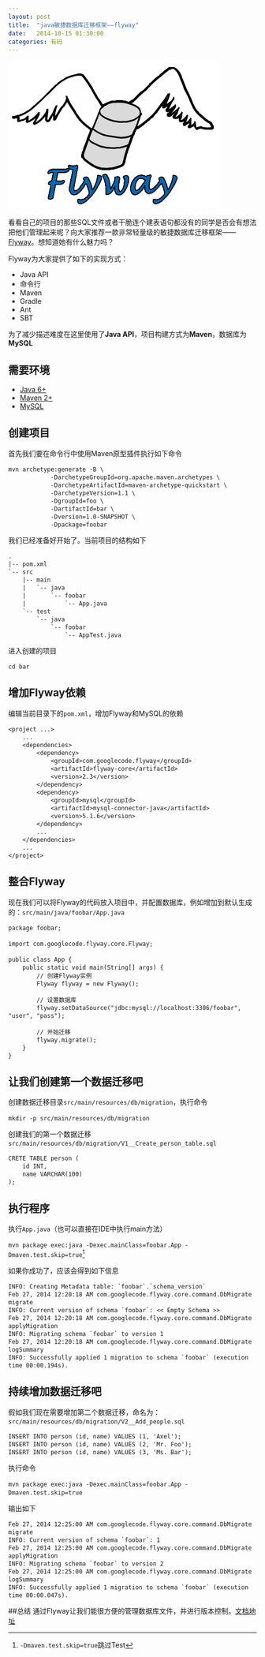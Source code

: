 ```yaml
---
layout: post
title:  "java敏捷数据库迁移框架——flyway"
date:   2014-10-15 01:30:00
categories: 有码
---
```


![image](/images/flyway-logo.png)

看看自己的项目的那些SQL文件或者干脆连个建表语句都没有的同学是否会有想法把他们管理起来呢？向大家推荐一款非常轻量级的敏捷数据库迁移框架——[Flyway](http://flywaydb.org/)。想知道她有什么魅力吗？

Flyway为大家提供了如下的实现方式：

* Java API
* 命令行
* Maven
* Gradle
* Ant
* SBT

为了减少描述难度在这里使用了**Java API**，项目构建方式为**Maven**，数据库为**MySQL**

## 需要环境
* [Java 6+](http://www.oracle.com/technetwork/java/javase/downloads/index.html)
* [Maven 2+](http://maven.apache.org/)
* [MySQL](http://dev.mysql.com/downloads/)

## 创建项目
首先我们要在命令行中使用Maven原型插件执行如下命令

	mvn archetype:generate -B \
		        -DarchetypeGroupId=org.apache.maven.archetypes \
		        -DarchetypeArtifactId=maven-archetype-quickstart \
		        -DarchetypeVersion=1.1 \
		        -DgroupId=foo \
		        -DartifactId=bar \
		        -Dversion=1.0-SNAPSHOT \
		        -Dpackage=foobar

我们已经准备好开始了。当前项目的结构如下


	.
	|-- pom.xml
	`-- src
	    |-- main
	    |   `-- java
	    |       `-- foobar
	    |           `-- App.java
	    `-- test
	        `-- java
	            `-- foobar
	                `-- AppTest.java


进入创建的项目

	cd bar

## 增加Flyway依赖
编辑当前目录下的`pom.xml`，增加Flyway和MySQL的依赖

	<project ...>
	    ...
	    <dependencies>
	        <dependency>
	            <groupId>com.googlecode.flyway</groupId>
	            <artifactId>flyway-core</artifactId>
	            <version>2.3</version>
	        </dependency>
	        <dependency>
	            <groupId>mysql</groupId>
	            <artifactId>mysql-connector-java</artifactId>
	            <version>5.1.6</version>
	        </dependency>
	        ...
	    </dependencies>
	    ...
	</project>

## 整合Flyway
现在我们可以将Flyway的代码放入项目中，并配置数据库，例如增加到默认生成的：`src/main/java/foobar/App.java`

	package foobar;

	import com.googlecode.flyway.core.Flyway;

	public class App {
	    public static void main(String[] args) {
	        // 创建Flyway实例
	        Flyway flyway = new Flyway();

	        // 设置数据库
	        flyway.setDataSource("jdbc:mysql://localhost:3306/foobar", "user", "pass");

	        // 开始迁移
	        flyway.migrate();
	    }
	}

## 让我们创建第一个数据迁移吧
创建数据迁移目录`src/main/resources/db/migration`，执行命令

`mkdir -p src/main/resources/db/migration`

创建我们的第一个数据迁移`src/main/resources/db/migration/V1__Create_person_table.sql`

	CRETE TABLE person (
	    id INT,
	    name VARCHAR(100)
	);

## 执行程序
执行`App.java`（也可以直接在IDE中执行main方法）

`mvn package exec:java -Dexec.mainClass=foobar.App -Dmaven.test.skip=true`[^1]

如果你成功了，应该会得到如下信息

	INFO: Creating Metadata table: `foobar`.`schema_version`
	Feb 27, 2014 12:20:18 AM com.googlecode.flyway.core.command.DbMigrate migrate
	INFO: Current version of schema `foobar`: << Empty Schema >>
	Feb 27, 2014 12:20:18 AM com.googlecode.flyway.core.command.DbMigrate applyMigration
	INFO: Migrating schema `foobar` to version 1
	Feb 27, 2014 12:20:18 AM com.googlecode.flyway.core.command.DbMigrate logSummary
	INFO: Successfully applied 1 migration to schema `foobar` (execution time 00:00.194s).

## 持续增加数据迁移吧
假如我们现在需要增加第二个数据迁移，命名为：`src/main/resources/db/migration/V2__Add_people.sql`

	INSERT INTO person (id, name) VALUES (1, 'Axel');
	INSERT INTO person (id, name) VALUES (2, 'Mr. Foo');
	INSERT INTO person (id, name) VALUES (3, 'Ms. Bar');

执行命令

`mvn package exec:java -Dexec.mainClass=foobar.App -Dmaven.test.skip=true`

输出如下

	Feb 27, 2014 12:25:00 AM com.googlecode.flyway.core.command.DbMigrate migrate
	INFO: Current version of schema `foobar`: 1
	Feb 27, 2014 12:25:00 AM com.googlecode.flyway.core.command.DbMigrate applyMigration
	INFO: Migrating schema `foobar` to version 2
	Feb 27, 2014 12:25:00 AM com.googlecode.flyway.core.command.DbMigrate logSummary
	INFO: Successfully applied 1 migration to schema `foobar` (execution time 00:00.047s).

##总结
通过Flyway让我们能很方便的管理数据库文件，并进行版本控制。[文档地址](http://flywaydb.org/documentation/api.html)

[^1]: `-Dmaven.test.skip=true`跳过Test